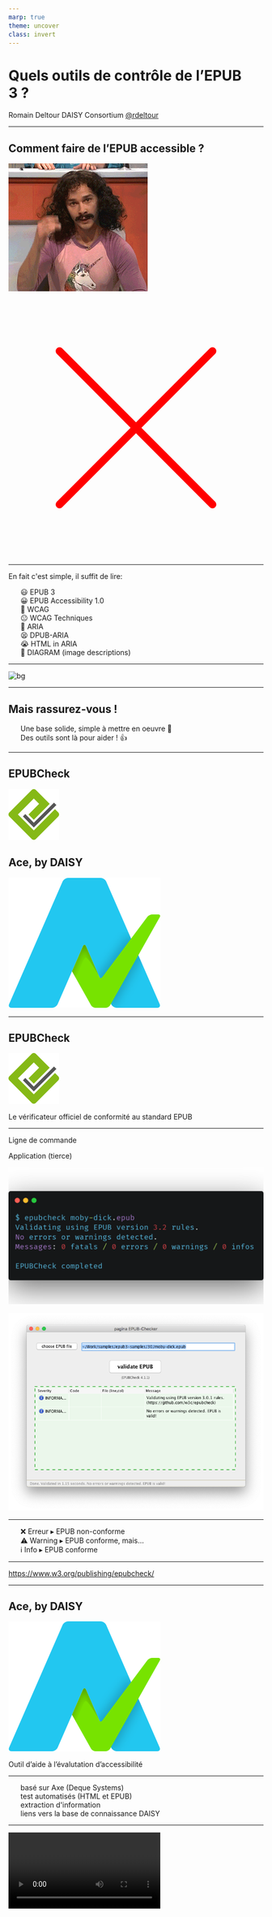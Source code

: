 ```yaml
---
marp: true
theme: uncover
class: invert
---
```

<style>
ul {
  list-style-type: '▸ ';
}
section.sidebyside {
  display: grid;
  grid-template-columns: 1fr 1fr;
  align-items: center;
}
</style>

<!-- _footer: Journée d’étude AFNOR-BnF \n 25 Juin 2021 -->

# Quels outils de contrôle de l’EPUB 3 ?

Romain Deltour
DAISY Consortium
[@rdeltour](https://twitter.com/rdeltour)


---
<style scoped>
section {
  display: grid;
  grid-template-columns: 1fr 1fr;
  align-items: center;
}
section > * + * {
  grid-column: 2/3;
  grid-row: 1/2;
}
</style>
<!-- paginate: true -->

## Comment faire de l’EPUB accessible ?

![w:400 h:400](./assets/magic.gif)

<div data-marpit-fragment class="cross">

<svg xmlns='http://www.w3.org/2000/svg' version='1.1' preserveAspectRatio='xMidYMid' viewBox='0 0 100 100'>
  <path d='M80 20 L20 80' stroke='red' stroke-width='3' stroke-linecap='round'/>
  <path d='M20 20 L80 80' stroke='red' stroke-width='3' stroke-linecap='round'/>
</svg>
</div>

---
<style scoped>
ul {
  list-style-type: none;
}
</style>

En fait c'est simple, il suffit de lire:


* 😃 EPUB 3
* 😀 EPUB Accessibility 1.0 
* 🙂 WCAG 
* 😐 WCAG Techniques 
* 🙁 ARIA 
* 😫 DPUB-ARIA 
* 😭 HTML in ARIA 
* 🤯 DIAGRAM (image descriptions) 

---

![bg](./assets/infomercial.gif)

---

## Mais rassurez-vous !

- Une base solide, simple à mettre en oeuvre 💪
- Des outils sont là pour aider ! 👍

--- 
<!-- _class: sidebyside invert -->
<div>

## EPUBCheck

![w:200 h:200](./assets/epubcheck-logo.svg)

</div>
<div>

## Ace, by DAISY

![w:200 h:200](./assets/ace-logo.svg)

</div>

---

## EPUBCheck

![w:200 h:200](./assets/epubcheck-logo.svg)

Le vérificateur officiel de conformité au standard EPUB

<!-- _footer: "EPUBCheck est un projet du W3C - logiciel libre sous license MIT" -->
---

<!-- _class: sidebyside invert -->

Ligne de commande

Application (tierce)

![w:500](./assets/epubcheck-cli.png)

![w:500](./assets/pagina-epub-checker.png)

---
<style scoped>
ul {
  list-style-type: none;
}
</style>

* ❌ Erreur ▸ EPUB non-conforme
* ⚠️ Warning ▸ EPUB conforme, mais…
* ℹ️ Info ▸ EPUB conforme

---

https://www.w3.org/publishing/epubcheck/

---

## Ace, by DAISY

![w:200 h:200](./assets/ace-logo.svg)

Outil d’aide à l’évalutation d’accessibilité

<!-- _footer: "Ace est un projet du DAISY Consortium – logiciel libre sous license MIT" -->

---

* basé sur Axe (Deque Systems)
* test automatisés (HTML et EPUB)
* extraction d'information
* liens vers la base de connaissance DAISY

---

<video src="./assets/ace.m4v" controls />

---

https://daisy.github.io/ace/

---
 
<h2> ⚠️ <br/> Les tests automatiques ne suffisent pas !! <br/> ⚠️ </h2>

![bg right:40% 80%](./assets/batman-meme.jpg)

---
<style scoped>
ul {
  list-style-type: none;
}
</style>

## Comment les mettre en œuvre ?

* ⏳ le plus tôt possible
* ⚙️ en automatisation…
* 🔎… et pour assister un audit manuel

---

## Des outils pour la communauté

🙋‍♀️ 🤝 👩‍💻

---

## Merci !

😊  🙏